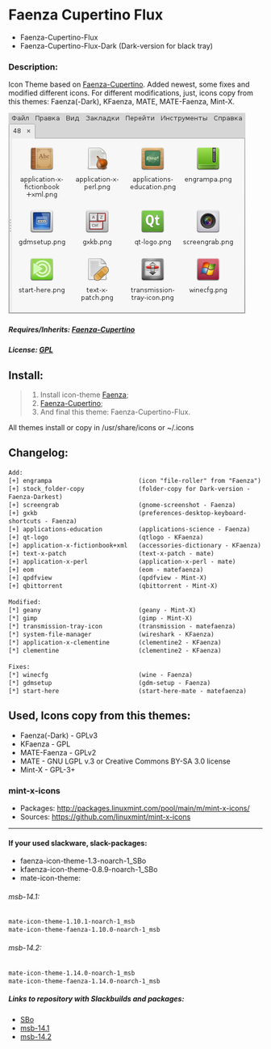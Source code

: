 # Faenza Cupertino Flux
* Faenza-Cupertino-Flux
* Faenza-Cupertino-Flux-Dark (Dark-version for black tray)

### Description: 
Icon Theme based on [Faenza-Cupertino](http://gnome-look.org/content/show.php?content=129008). Added newest, some fixes and modified different icons. For different modifications, just, icons copy from this themes: Faenza(-Dark), KFaenza, MATE, MATE-Faenza, Mint-X.

![](https://raw.githubusercontent.com/slacknk/themes/master/icon/faenza-cupertino-flux/files/150806.png)

##### Requires/Inherits: [Faenza-Cupertino](http://gnome-look.org/content/show.php?content=129008)

##### License: [GPL](http://www.gnu.org/licenses/gpl.html)

## Install:
> 1. Install icon-theme [Faenza](http://gnome-look.org/content/show.php?content=128143);
> 2. [Faenza-Cupertino](http://gnome-look.org/content/show.php?content=129008);
> 3. And final this theme: Faenza-Cupertino-Flux.

All themes install or copy in /usr/share/icons or ~/.icons

## Changelog:
 
    Add:
    [+] engrampa 						(icon "file-roller" from "Faenza")
    [+] stock_folder-copy 				(folder-copy for Dark-version - Faenza-Darkest)
    [+] screengrab 						(gnome-screenshot - Faenza)
    [+] gxkb 							(preferences-desktop-keyboard-shortcuts - Faenza)
    [+] applications-education 			(applications-science - Faenza)
    [+] qt-logo 						(qtlogo - KFaenza)
    [+] application-x-fictionbook+xml 	(accessories-dictionary - KFaenza)
    [+] text-x-patch 					(text-x-patch - mate)
    [+] application-x-perl 				(application-x-perl - mate)
    [+] eom 							(eom - matefaenza)
    [+] qpdfview 						(qpdfview - Mint-X)
    [+] qbittorrent 					(qbittorrent - Mint-X)
   
    Modified:
    [*] geany 							(geany - Mint-X)
    [*] gimp 							(gimp - Mint-X)
    [*] transmission-tray-icon 			(transmission - matefaenza)
    [*] system-file-manager 			(wireshark - KFaenza)
    [*] application-x-clementine 		(clementine2 - KFaenza)
    [*] clementine 						(clementine2 - KFaenza)
    
    Fixes:
    [*] winecfg 						(wine - Faenza)
    [*] gdmsetup 						(gdm-setup - Faenza)
    [*] start-here 						(start-here-mate - matefaenza)
    

## Used, Icons copy from this themes: 
* Faenza(-Dark) - GPLv3
* KFaenza 		- GPL
* MATE-Faenza 	- GPLv2
* MATE 			- GNU LGPL v.3 or Creative Commons BY-SA 3.0 license
* Mint-X 		- GPL-3+

###  mint-x-icons
* Packages: http://packages.linuxmint.com/pool/main/m/mint-x-icons/
* Sources: 	https://github.com/linuxmint/mint-x-icons

***

#### If your used slackware, slack-packages:
- faenza-icon-theme-1.3-noarch-1_SBo
- kfaenza-icon-theme-0.8.9-noarch-1_SBo
- mate-icon-theme:
###### msb-14.1:
```
mate-icon-theme-1.10.1-noarch-1_msb 
mate-icon-theme-faenza-1.10.0-noarch-1_msb 
```
###### msb-14.2:
```
mate-icon-theme-1.14.0-noarch-1_msb
mate-icon-theme-faenza-1.14.0-noarch-1_msb
```

##### Links to repository with Slackbuilds and packages:
- [SBo](http://slackbuilds.org/result/?search=faenza-icon-theme&sv=14.1)
- [msb-14.1](http://slackware.org.uk/msb/14.1/1.10/)
- [msb-14.2](http://slackware.uk/msb/14.2/1.14/)

